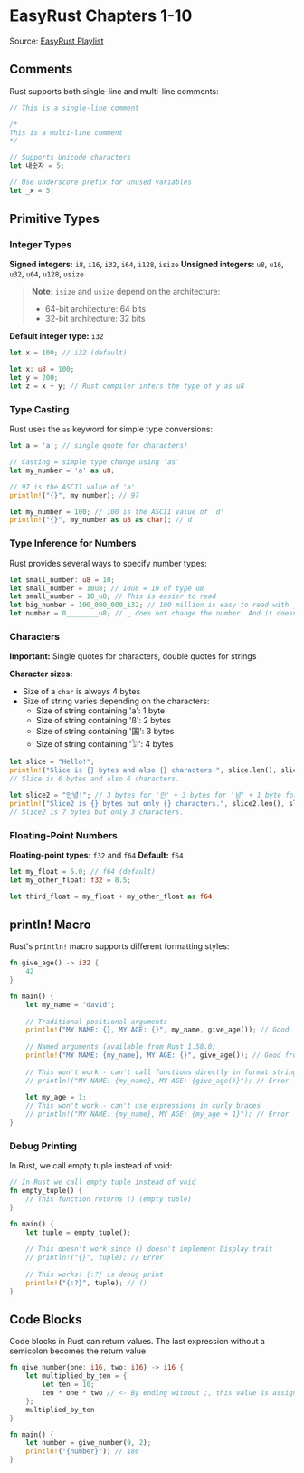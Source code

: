 # EasyRust Chapters 1-10

Source: [EasyRust Playlist](https://www.youtube.com/playlist?list=PLfllocyHVgsSJf1zO6k6o3SX2mbZjAqYE)

## Comments

Rust supports both single-line and multi-line comments:

```rust
// This is a single-line comment

/*
This is a multi-line comment
*/

// Supports Unicode characters
let 내숫자 = 5;

// Use underscore prefix for unused variables
let _x = 5;
```

## Primitive Types

### Integer Types

**Signed integers:** `i8`, `i16`, `i32`, `i64`, `i128`, `isize`
**Unsigned integers:** `u8`, `u16`, `u32`, `u64`, `u128`, `usize`

> **Note:** `isize` and `usize` depend on the architecture:
> - 64-bit architecture: 64 bits
> - 32-bit architecture: 32 bits

**Default integer type:** `i32`

```rust
let x = 100; // i32 (default)
```

```rust
let x: u8 = 100;
let y = 200;
let z = x + y; // Rust compiler infers the type of y as u8
```

### Type Casting

Rust uses the `as` keyword for simple type conversions:

```rust
let a = 'a'; // single quote for characters!

// Casting = simple type change using 'as'
let my_number = 'a' as u8;

// 97 is the ASCII value of 'a'
println!("{}", my_number); // 97

let my_number = 100; // 100 is the ASCII value of 'd'
println!("{}", my_number as u8 as char); // d
```

### Type Inference for Numbers

Rust provides several ways to specify number types:

```rust
let small_number: u8 = 10;
let small_number = 10u8; // 10u8 = 10 of type u8
let small_number = 10_u8; // This is easier to read
let big_number = 100_000_000_i32; // 100 million is easy to read with _
let number = 0________u8; // _ does not change the number. And it doesn't matter how many _ you use
```


### Characters

**Important:** Single quotes for characters, double quotes for strings

**Character sizes:**
- Size of a `char` is always 4 bytes
- Size of string varies depending on the characters:
  - Size of string containing 'a': 1 byte
  - Size of string containing 'ß': 2 bytes
  - Size of string containing '国': 3 bytes
  - Size of string containing '𓅱': 4 bytes

```rust
let slice = "Hello!";
println!("Slice is {} bytes and also {} characters.", slice.len(), slice.chars().count());
// Slice is 6 bytes and also 6 characters.

let slice2 = "안녕!"; // 3 bytes for '안' + 3 bytes for '녕' + 1 byte for '!' = 7 bytes
println!("Slice2 is {} bytes but only {} characters.", slice2.len(), slice2.chars().count());
// Slice2 is 7 bytes but only 3 characters.
```

### Floating-Point Numbers

**Floating-point types:** `f32` and `f64`
**Default:** `f64`

```rust
let my_float = 5.0; // f64 (default)
let my_other_float: f32 = 8.5;

let third_float = my_float + my_other_float as f64;
```

## println! Macro

Rust's `println!` macro supports different formatting styles:

```rust
fn give_age() -> i32 {
    42
}

fn main() {
    let my_name = "david";
    
    // Traditional positional arguments
    println!("MY NAME: {}, MY AGE: {}", my_name, give_age()); // Good
    
    // Named arguments (available from Rust 1.58.0)
    println!("MY NAME: {my_name}, MY AGE: {}", give_age()); // Good from 1.58.0
    
    // This won't work - can't call functions directly in format strings
    // println!("MY NAME: {my_name}, MY AGE: {give_age()}"); // Error
    
    let my_age = 1;
    // This won't work - can't use expressions in curly braces
    // println!("MY NAME: {my_name}, MY AGE: {my_age + 1}"); // Error
}
```

### Debug Printing

In Rust, we call empty tuple instead of void:

```rust
// In Rust we call empty tuple instead of void
fn empty_tuple() {
    // This function returns () (empty tuple)
}

fn main() {
    let tuple = empty_tuple();
    
    // This doesn't work since () doesn't implement Display trait
    // println!("{}", tuple); // Error
    
    // This works! {:?} is debug print
    println!("{:?}", tuple); // ()
}
```

## Code Blocks

Code blocks in Rust can return values. The last expression without a semicolon becomes the return value:

```rust
fn give_number(one: i16, two: i16) -> i16 {
    let multiplied_by_ten = {
        let ten = 10;
        ten * one * two // <- By ending without ;, this value is assigned to multiplied_by_ten
    };
    multiplied_by_ten
}

fn main() {
    let number = give_number(9, 2);
    println!("{number}"); // 180
}
```